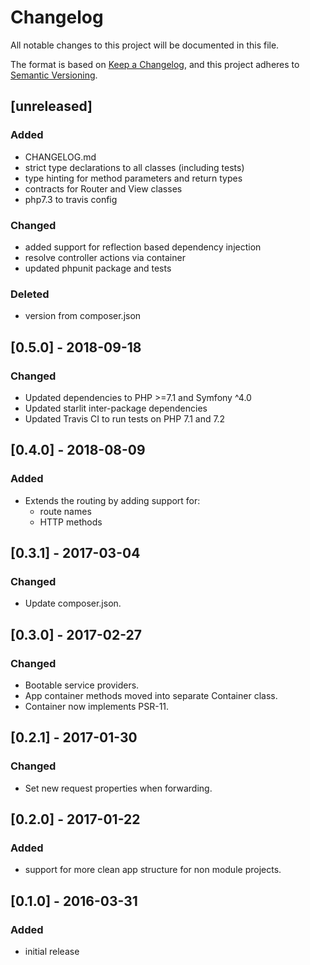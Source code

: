 # Changelog
All notable changes to this project will be documented in this file.

The format is based on [Keep a Changelog](https://keepachangelog.com/en/1.0.0/),
and this project adheres to [Semantic Versioning](https://semver.org/spec/v2.0.0.html).


## [unreleased]
### Added
- CHANGELOG.md
- strict type declarations to all classes (including tests)
- type hinting for method parameters and return types
- contracts for Router and View classes
- php7.3 to travis config

### Changed
- added support for reflection based dependency injection 
- resolve controller actions via container
- updated phpunit package and tests

### Deleted
- version from composer.json

## [0.5.0] - 2018-09-18
### Changed
- Updated dependencies to PHP >=7.1 and Symfony ^4.0
- Updated starlit inter-package dependencies
- Updated Travis CI to run tests on PHP 7.1 and 7.2

## [0.4.0] - 2018-08-09
### Added
- Extends the routing by adding support for:
  - route names
  - HTTP methods

## [0.3.1] - 2017-03-04
### Changed
- Update composer.json.

## [0.3.0] - 2017-02-27
### Changed
- Bootable service providers.
- App container methods moved into separate Container class.
- Container now implements PSR-11.

## [0.2.1] - 2017-01-30
### Changed
- Set new request properties when forwarding.

## [0.2.0] - 2017-01-22
### Added
- support for more clean app structure for non module projects.

## [0.1.0] - 2016-03-31
### Added
- initial release
